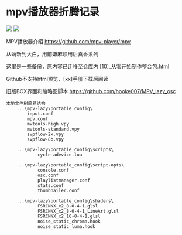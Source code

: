 # mpv播放器折腾记录

![](https://github.com/hooke007/MPV_lazy/blob/master/%E7%95%8C%E9%9D%A2%E5%AF%B9%E6%AF%94.jpg)
![](https://github.com/hooke007/MPV_lazy/blob/master/%E9%AB%98%E7%BA%A7%E6%92%AD%E6%94%BE%E5%88%97%E8%A1%A8.png)

MPV播放器介绍 https://github.com/mpv-player/mpv

从萌新到大白，用前嫌麻烦用后真香系列

这里是一些备份，原内容已迁移至仓库内 [10]_从零开始制作整合包.html

Github不支持html预览，[xx]手册下载后阅读

旧版BOX界面和缩略图脚本 https://github.com/hooke007/MPV_lazy_osc

```
本地文件树简易结构
    ...\mpv-lazy\portable_config\
        input.conf
        mpv.conf
        mvtools-high.vpy
        mvtools-standard.vpy
        svpflow-2x.vpy
        svpflow-8b.vpy

    ...\mpv-lazy\portable_config\scripts\
            cycle-adevice.lua

    ...\mpv-lazy\portable_config\script-opts\
            console.conf
            osc.conf
            playlistmanager.conf
            stats.conf
            thumbnailer.conf

    ...\mpv-lazy\portable_config\shaders\
            FSRCNNX_x2_8-0-4-1.glsl
            FSRCNNX_x2_8-0-4-1_LineArt.glsl
            FSRCNNX_x2_16-0-4-1.glsl
            noise_static_chroma.hook
            noise_static_luma.hook
```
